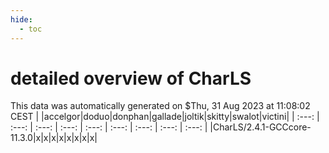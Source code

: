 ```yaml
---
hide:
  - toc
---
```


detailed overview of CharLS
===========================


This data was automatically generated on $Thu, 31 Aug 2023 at 11:08:02 CEST
| |accelgor|doduo|donphan|gallade|joltik|skitty|swalot|victini|
| :---: | :---: | :---: | :---: | :---: | :---: | :---: | :---: | :---: |
|CharLS/2.4.1-GCCcore-11.3.0|x|x|x|x|x|x|x|x|
